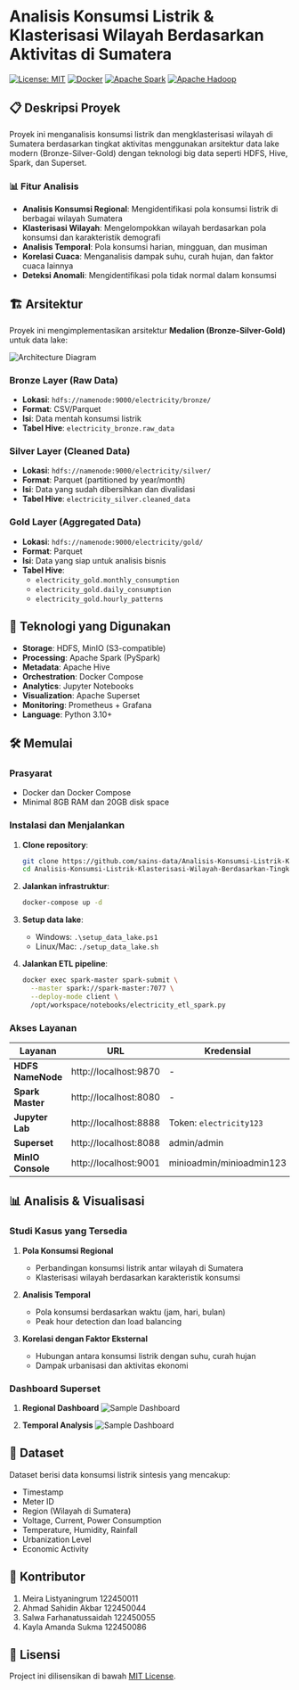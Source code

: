# Analisis Konsumsi Listrik & Klasterisasi Wilayah Berdasarkan Aktivitas di Sumatera

[![License: MIT](https://img.shields.io/badge/License-MIT-yellow.svg)](https://opensource.org/licenses/MIT)
[![Docker](https://img.shields.io/badge/Docker-20.10+-blue.svg)](https://www.docker.com/)
[![Apache Spark](https://img.shields.io/badge/Apache%20Spark-3.3.0-orange.svg)](https://spark.apache.org/)
[![Apache Hadoop](https://img.shields.io/badge/Apache%20Hadoop-3.2.1-yellow.svg)](https://hadoop.apache.org/)

## 📋 Deskripsi Proyek

Proyek ini menganalisis konsumsi listrik dan mengklasterisasi wilayah di Sumatera berdasarkan tingkat aktivitas menggunakan arsitektur data lake modern (Bronze-Silver-Gold) dengan teknologi big data seperti HDFS, Hive, Spark, dan Superset.

### 📊 Fitur Analisis

- **Analisis Konsumsi Regional**: Mengidentifikasi pola konsumsi listrik di berbagai wilayah Sumatera
- **Klasterisasi Wilayah**: Mengelompokkan wilayah berdasarkan pola konsumsi dan karakteristik demografi
- **Analisis Temporal**: Pola konsumsi harian, mingguan, dan musiman
- **Korelasi Cuaca**: Menganalisis dampak suhu, curah hujan, dan faktor cuaca lainnya
- **Deteksi Anomali**: Mengidentifikasi pola tidak normal dalam konsumsi

## 🏗️ Arsitektur

Proyek ini mengimplementasikan arsitektur **Medalion (Bronze-Silver-Gold)** untuk data lake:

![Architecture Diagram](https://miro.medium.com/v2/resize:fit:1400/1*MoqE1BTBku4_XRwlLpQw6A.png)

### Bronze Layer (Raw Data)
- **Lokasi**: `hdfs://namenode:9000/electricity/bronze/`
- **Format**: CSV/Parquet
- **Isi**: Data mentah konsumsi listrik
- **Tabel Hive**: `electricity_bronze.raw_data`

### Silver Layer (Cleaned Data)
- **Lokasi**: `hdfs://namenode:9000/electricity/silver/`
- **Format**: Parquet (partitioned by year/month)
- **Isi**: Data yang sudah dibersihkan dan divalidasi
- **Tabel Hive**: `electricity_silver.cleaned_data`

### Gold Layer (Aggregated Data)
- **Lokasi**: `hdfs://namenode:9000/electricity/gold/`
- **Format**: Parquet
- **Isi**: Data yang siap untuk analisis bisnis
- **Tabel Hive**:
  - `electricity_gold.monthly_consumption`
  - `electricity_gold.daily_consumption`
  - `electricity_gold.hourly_patterns`

## 🚀 Teknologi yang Digunakan

- **Storage**: HDFS, MinIO (S3-compatible)
- **Processing**: Apache Spark (PySpark)
- **Metadata**: Apache Hive
- **Orchestration**: Docker Compose
- **Analytics**: Jupyter Notebooks
- **Visualization**: Apache Superset
- **Monitoring**: Prometheus + Grafana
- **Language**: Python 3.10+

## 🛠️ Memulai

### Prasyarat

- Docker dan Docker Compose
- Minimal 8GB RAM dan 20GB disk space

### Instalasi dan Menjalankan

1. **Clone repository**:
   ```bash
   git clone https://github.com/sains-data/Analisis-Konsumsi-Listrik-Klasterisasi-Wilayah-Berdasarkan-Tingkat-Aktivitas-di-Sumatera.git
   cd Analisis-Konsumsi-Listrik-Klasterisasi-Wilayah-Berdasarkan-Tingkat-Aktivitas-di-Sumatera
   ```

2. **Jalankan infrastruktur**:
   ```bash
   docker-compose up -d
   ```

3. **Setup data lake**:
   - Windows: `.\setup_data_lake.ps1`
   - Linux/Mac: `./setup_data_lake.sh`

4. **Jalankan ETL pipeline**:
   ```bash
   docker exec spark-master spark-submit \
     --master spark://spark-master:7077 \
     --deploy-mode client \
     /opt/workspace/notebooks/electricity_etl_spark.py
   ```

### Akses Layanan

| Layanan | URL | Kredensial |
|---------|-----|------------|
| **HDFS NameNode** | http://localhost:9870 | - |
| **Spark Master** | http://localhost:8080 | - |
| **Jupyter Lab** | http://localhost:8888 | Token: `electricity123` |
| **Superset** | http://localhost:8088 | admin/admin |
| **MinIO Console** | http://localhost:9001 | minioadmin/minioadmin123 |

## 📊 Analisis & Visualisasi

### Studi Kasus yang Tersedia

1. **Pola Konsumsi Regional**
   - Perbandingan konsumsi listrik antar wilayah di Sumatera
   - Klasterisasi wilayah berdasarkan karakteristik konsumsi

2. **Analisis Temporal**
   - Pola konsumsi berdasarkan waktu (jam, hari, bulan)
   - Peak hour detection dan load balancing

3. **Korelasi dengan Faktor Eksternal**
   - Hubungan antara konsumsi listrik dengan suhu, curah hujan
   - Dampak urbanisasi dan aktivitas ekonomi

### Dashboard Superset

1. **Regional Dashboard**
   ![Sample Dashboard](https://kinsta.com/wp-content/uploads/2023/02/apache-superset-dashboard.jpg)

2. **Temporal Analysis**
   ![Sample Dashboard](https://superset.apache.org/img/time-dash.jpg)

## 🧪 Dataset

Dataset berisi data konsumsi listrik sintesis yang mencakup:

- Timestamp
- Meter ID
- Region (Wilayah di Sumatera)
- Voltage, Current, Power Consumption
- Temperature, Humidity, Rainfall
- Urbanization Level
- Economic Activity

## 👥 Kontributor

1. Meira Listyaningrum 122450011
2. Ahmad Sahidin Akbar 122450044
3. Salwa Farhanatussaidah 122450055
4. Kayla Amanda Sukma 122450086

## 📄 Lisensi

Project ini dilisensikan di bawah [MIT License](LICENSE).
